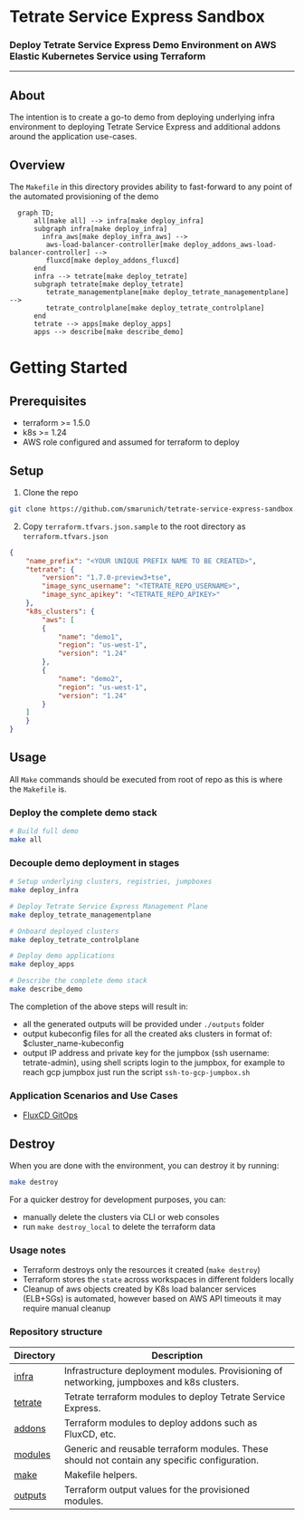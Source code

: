 # Tetrate Service Express Sandbox

### Deploy Tetrate Service Express Demo Environment on AWS Elastic Kubernetes Service using Terraform

---

## About

The intention is to create a go-to demo from deploying underlying infra environment to deploying Tetrate Service Express and additional addons around the application use-cases.

## Overview

The `Makefile` in this directory provides ability to fast-forward to any point of the automated provisioning of the demo

```mermaid
  graph TD;
      all[make all] --> infra[make deploy_infra]
      subgraph infra[make deploy_infra]
        infra_aws[make deploy_infra_aws] -->
         aws-load-balancer-controller[make deploy_addons_aws-load-balancer-controller] -->
         fluxcd[make deploy_addons_fluxcd]
      end
      infra --> tetrate[make deploy_tetrate]
      subgraph tetrate[make deploy_tetrate]
         tetrate_managementplane[make deploy_tetrate_managementplane] -->
         tetrate_controlplane[make deploy_tetrate_controlplane]
      end
      tetrate --> apps[make deploy_apps]
      apps --> describe[make describe_demo]
```

# Getting Started

## Prerequisites

- terraform >= 1.5.0
- k8s >= 1.24
- AWS role configured and assumed for terraform to deploy 
## Setup

1. Clone the repo

```bash
git clone https://github.com/smarunich/tetrate-service-express-sandbox.git
```

2. Copy `terraform.tfvars.json.sample` to the root directory as `terraform.tfvars.json`

```json
{
    "name_prefix": "<YOUR UNIQUE PREFIX NAME TO BE CREATED>",
    "tetrate": {
        "version": "1.7.0-preview3+tse",
        "image_sync_username": "<TETRATE_REPO_USERNAME>",
        "image_sync_apikey": "<TETRATE_REPO_APIKEY>"
    },
    "k8s_clusters": {
        "aws": [
        {
            "name": "demo1",
            "region": "us-west-1",
            "version": "1.24"
        },
        {
            "name": "demo2",
            "region": "us-west-1",
            "version": "1.24"
        } 
    ]
    }
}
```

## Usage

All `Make` commands should be executed from root of repo as this is where the `Makefile` is.

### Deploy the complete demo stack

```bash
# Build full demo
make all
```

### Decouple demo deployment in stages

```bash
# Setup underlying clusters, registries, jumpboxes
make deploy_infra

# Deploy Tetrate Service Express Management Plane
make deploy_tetrate_managementplane

# Onboard deployed clusters
make deploy_tetrate_controlplane

# Deploy demo applications
make deploy_apps

# Describe the complete demo stack
make describe_demo
```


The completion of the above steps will result in:

- all the generated outputs will be provided under `./outputs` folder
- output kubeconfig files for all the created aks clusters in format of: $cluster_name-kubeconfig
- output IP address and private key for the jumpbox (ssh username: tetrate-admin), using shell scripts login to the jumpbox, for example to reach gcp jumpbox just run the script `ssh-to-gcp-jumpbox.sh`

### Application Scenarios and Use Cases

* [FluxCD GitOps](./addons/README.md#fluxcd)

## Destroy

When you are done with the environment, you can destroy it by running:

```bash
make destroy
```

For a quicker destroy for development purposes, you can:

- manually delete the clusters via CLI or web consoles
- run `make destroy_local` to delete the terraform data

### Usage notes

- Terraform destroys only the resources it created (`make destroy`)
- Terraform stores the `state` across workspaces in different folders locally
- Cleanup of aws objects created by K8s load balancer services (ELB+SGs) is automated, however based on AWS API timeouts it may require manual cleanup


### Repository structure

| Directory | Description |
| --------- | ----------- |
| [infra](infra) | Infrastructure deployment modules. Provisioning of networking, jumpboxes and k8s clusters. |
| [tetrate](tetrate) | Tetrate terraform modules to deploy Tetrate Service Express. |
| [addons](addons) | Terraform modules to deploy addons such as FluxCD, etc. |
| [modules](modules) | Generic and reusable terraform modules. These should not contain any specific configuration. |
| [make](make) | Makefile helpers. |
| [outputs](outputs) | Terraform output values for the provisioned modules. |